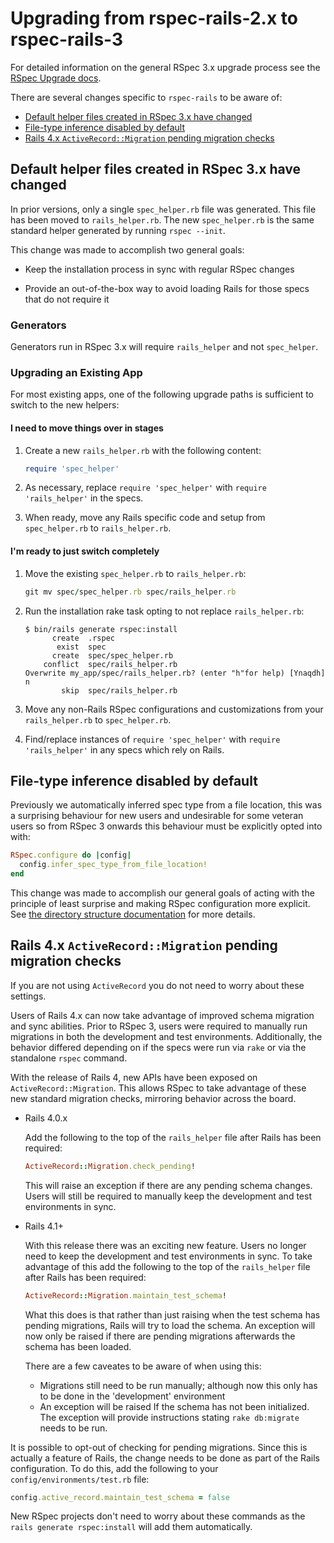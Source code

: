 # Upgrading from rspec-rails-2.x to rspec-rails-3

For detailed information on the general RSpec 3.x upgrade process see the [RSpec
Upgrade docs](https://relishapp.com/rspec/docs/upgrade).

There are several changes specific to `rspec-rails` to be aware of:

- [Default helper files created in RSpec 3.x have changed](#default-helper-files)
- [File-type inference disabled by default](#file-type-inference-disabled)
- [Rails 4.x `ActiveRecord::Migration` pending migration checks](#pending-migration-checks)

<a name="default-helper-files"></a>
## Default helper files created in RSpec 3.x have changed

In prior versions, only a single `spec_helper.rb` file was generated. This file
has been moved to `rails_helper.rb`. The new `spec_helper.rb` is the same
standard helper generated by running `rspec --init`.

This change was made to accomplish two general goals:

- Keep the installation process in sync with regular RSpec changes

- Provide an out-of-the-box way to avoid loading Rails for those specs that do
  not require it

<a name="generators"></a>
### Generators

Generators run in RSpec 3.x will require `rails_helper` and not `spec_helper`.

<a name="upgrading-an-existing-app"></a>
### Upgrading an Existing App

For most existing apps, one of the following upgrade paths is sufficient to
switch to the new helpers:

#### I need to move things over in stages

1. Create a new `rails_helper.rb` with the following content:

    ```ruby
    require 'spec_helper'
    ```

2. As necessary, replace `require 'spec_helper'` with `require 'rails_helper'`
   in the specs.

3. When ready, move any Rails specific code and setup from `spec_helper.rb` to
   `rails_helper.rb`.

#### I'm ready to just switch completely

1. Move the existing `spec_helper.rb` to `rails_helper.rb`:

    ```ruby
    git mv spec/spec_helper.rb spec/rails_helper.rb
    ```

2. Run the installation rake task opting to not replace `rails_helper.rb`:

    ```console
    $ bin/rails generate rspec:install
          create  .rspec
           exist  spec
          create  spec/spec_helper.rb
        conflict  spec/rails_helper.rb
    Overwrite my_app/spec/rails_helper.rb? (enter "h"for help) [Ynaqdh] n
            skip  spec/rails_helper.rb
    ```

3. Move any non-Rails RSpec configurations and customizations from your
   `rails_helper.rb` to `spec_helper.rb`.

4. Find/replace instances of `require 'spec_helper'` with
   `require 'rails_helper'` in any specs which rely on Rails.

<a name="file-type-inference-disabled"></a>
## File-type inference disabled by default

Previously we automatically inferred spec type from a file location, this
was a surprising behaviour for new users and undesirable for some veteran users
so from RSpec 3 onwards this behaviour must be explicitly opted into with:

```Ruby
RSpec.configure do |config|
  config.infer_spec_type_from_file_location!
end
```

This change was made to accomplish our general goals of acting with the principle
of least surprise and making RSpec configuration more explicit. See [the
directory structure documentation](https://www.relishapp.com/rspec/rspec-rails/v/3-0/docs/directory-structure) for more details.

<a name="pending-migration-checks"></a>
## Rails 4.x `ActiveRecord::Migration` pending migration checks

If you are not using `ActiveRecord` you do not need to worry about these
settings.

Users of Rails 4.x can now take advantage of improved schema migration and sync
abilities. Prior to RSpec 3, users were required to manually run migrations in
both the development and test environments. Additionally, the behavior differed
depending on if the specs were run via `rake` or via the standalone `rspec`
command.

With the release of Rails 4, new APIs have been exposed on
`ActiveRecord::Migration`. This allows RSpec to take advantage of these new
standard migration checks, mirroring behavior across the board.

  - Rails 4.0.x

    Add the following to the top of the `rails_helper` file after Rails has
    been required:

    ```ruby
    ActiveRecord::Migration.check_pending!
    ```

    This will raise an exception if there are any pending schema changes. Users
    will still be required to manually keep the development and test
    environments in sync.

  - Rails 4.1+

    With this release there was an exciting new feature. Users no longer need
    to keep the development and test environments in sync. To take advantage of
    this add the following to the top of the `rails_helper` file after Rails
    has been required:

    ```ruby
    ActiveRecord::Migration.maintain_test_schema!
    ```

    What this does is that rather than just raising when the test schema has
    pending migrations, Rails will try to load the schema. An exception will
    now only be raised if there are pending migrations afterwards the schema
    has been loaded.

    There are a few caveates to be aware of when using this:

      - Migrations still need to be run manually; although now this only has to
        be done in the 'development' environment
      - An exception will be raised If the schema has not been initialized. The
        exception will provide instructions stating `rake db:migrate` needs to
        be run.

It is possible to opt-out of checking for pending migrations. Since this is
actually a feature of Rails, the change needs to be done as part of the Rails
configuration. To do this, add the following to your
`config/environments/test.rb` file:

```ruby
config.active_record.maintain_test_schema = false
```

New RSpec projects don't need to worry about these commands as the `rails
generate rspec:install` will add them automatically.
